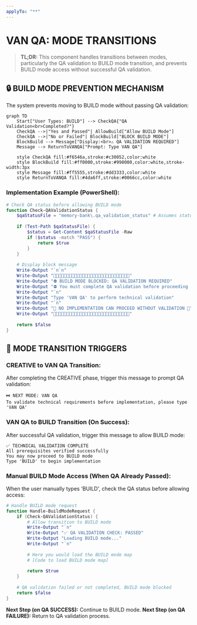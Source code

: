 ```yaml
---
applyTo: "**"
---
```

# VAN QA: MODE TRANSITIONS

> **TL;DR:** This component handles transitions between modes, particularly the QA validation to BUILD mode transition, and prevents BUILD mode access without successful QA validation.

## 🔒 BUILD MODE PREVENTION MECHANISM

The system prevents moving to BUILD mode without passing QA validation:

```mermaid
graph TD
    Start["User Types: BUILD"] --> CheckQA{"QA Validation<br>Completed?"}
    CheckQA -->|"Yes and Passed"| AllowBuild["Allow BUILD Mode"]
    CheckQA -->|"No or Failed"| BlockBuild["BLOCK BUILD MODE"]
    BlockBuild --> Message["Display:<br>⚠️ QA VALIDATION REQUIRED"]
    Message --> ReturnToVANQA["Prompt: Type VAN QA"]
    
    style CheckQA fill:#f6546a,stroke:#c30052,color:white
    style BlockBuild fill:#ff0000,stroke:#990000,color:white,stroke-width:3px
    style Message fill:#ff5555,stroke:#dd3333,color:white
    style ReturnToVANQA fill:#4da6ff,stroke:#0066cc,color:white
```

### Implementation Example (PowerShell):
```powershell
# Check QA status before allowing BUILD mode
function Check-QAValidationStatus {
    $qaStatusFile = "memory-bank\.qa_validation_status" # Assumes status is written by reports.md
    
    if (Test-Path $qaStatusFile) {
        $status = Get-Content $qaStatusFile -Raw
        if ($status -match "PASS") {
            return $true
        }
    }
    
    # Display block message
    Write-Output "`n`n"
    Write-Output "🚫🚫🚫🚫🚫🚫🚫🚫🚫🚫🚫🚫🚫🚫🚫🚫🚫🚫🚫🚫🚫🚫🚫🚫🚫🚫🚫🚫🚫"
    Write-Output "⛔️ BUILD MODE BLOCKED: QA VALIDATION REQUIRED"
    Write-Output "⛔️ You must complete QA validation before proceeding to BUILD mode"
    Write-Output "`n"
    Write-Output "Type 'VAN QA' to perform technical validation"
    Write-Output "`n"
    Write-Output "🚫 NO IMPLEMENTATION CAN PROCEED WITHOUT VALIDATION 🚫"
    Write-Output "🚫🚫🚫🚫🚫🚫🚫🚫🚫🚫🚫🚫🚫🚫🚫🚫🚫🚫🚫🚫🚫🚫🚫🚫🚫🚫🚫🚫🚫"
    
    return $false
}
```

## 🚨 MODE TRANSITION TRIGGERS

### CREATIVE to VAN QA Transition:
After completing the CREATIVE phase, trigger this message to prompt QA validation:

```
⏭️ NEXT MODE: VAN QA
To validate technical requirements before implementation, please type 'VAN QA'
```

### VAN QA to BUILD Transition (On Success):
After successful QA validation, trigger this message to allow BUILD mode:

```
✅ TECHNICAL VALIDATION COMPLETE
All prerequisites verified successfully
You may now proceed to BUILD mode
Type 'BUILD' to begin implementation
```

### Manual BUILD Mode Access (When QA Already Passed):
When the user manually types 'BUILD', check the QA status before allowing access:

```powershell
# Handle BUILD mode request
function Handle-BuildModeRequest {
    if (Check-QAValidationStatus) {
        # Allow transition to BUILD mode
        Write-Output "`n"
        Write-Output "✅ QA VALIDATION CHECK: PASSED"
        Write-Output "Loading BUILD mode..."
        Write-Output "`n"
        
        # Here you would load the BUILD mode map
        # [Code to load BUILD mode map]
        
        return $true
    }
    
    # QA validation failed or not completed, BUILD mode blocked
    return $false
}
```

**Next Step (on QA SUCCESS):** Continue to BUILD mode.
**Next Step (on QA FAILURE):** Return to QA validation process. 
